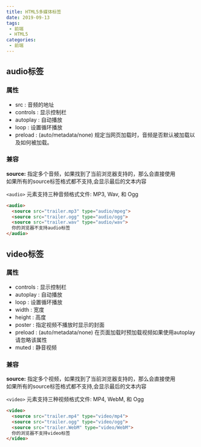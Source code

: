 ```yaml
---
title: HTML5多媒体标签
date: 2019-09-13
tags:
 - 前端
 - HTML5
categories:
 - 前端
---
```


## audio标签

### 属性
- src : 音频的地址
- controls : 显示控制栏
- autoplay : 自动播放
- loop : 设置循环播放
- preload : (auto/metadata/none) 规定当网页加载时，音频是否默认被加载以及如何被加载。

### 兼容

**source:** 指定多个音频，如果找到了当前浏览器支持的，那么会直接使用  
如果所有的source标签格式都不支持,会显示最后的文本内容  

`<audio>` 元素支持三种音频格式文件: MP3, Wav, 和 Ogg

```html
<audio>
  <source src="trailer.mp3" type="audio/mpeg">
  <source src="trailer.ogg" type="audio/ogg">
  <source src="trailer.wav" type="audio/wav">
  你的浏览器不支持audio标签
</audio>
```

## video标签

### 属性
- controls : 显示控制栏
- autoplay : 自动播放
- loop : 设置循环播放
- width : 宽度
- height : 高度
- poster : 指定视频不播放时显示的封面
- preload : (auto/metadata/none) 在页面加载时预加载视频如果使用autoplay请忽略该属性
- muted : 静音视频


### 兼容

**source:** 指定多个视频，如果找到了当前浏览器支持的，那么会直接使用  
如果所有的source标签格式都不支持,会显示最后的文本内容

`<video>` 元素支持三种视频格式文件: MP4, WebM, 和 Ogg

```html
<video>
  <source src="trailer.mp4" type="video/mp4">
  <source src="trailer.ogg" type="video/ogg">
  <source src="trailer.WebM" type="video/WebM">
  你的浏览器不支持video标签
</video>
```
